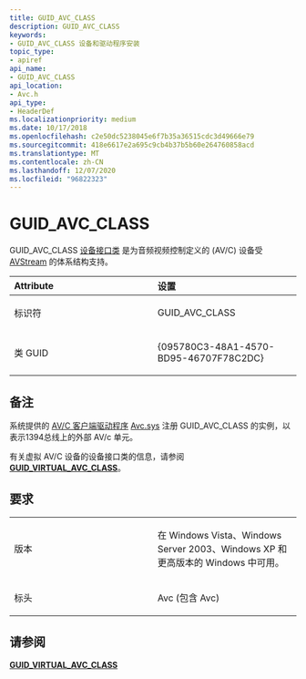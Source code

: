 ```yaml
---
title: GUID_AVC_CLASS
description: GUID_AVC_CLASS
keywords:
- GUID_AVC_CLASS 设备和驱动程序安装
topic_type:
- apiref
api_name:
- GUID_AVC_CLASS
api_location:
- Avc.h
api_type:
- HeaderDef
ms.localizationpriority: medium
ms.date: 10/17/2018
ms.openlocfilehash: c2e50dc5238045e6f7b35a36515cdc3d49666e79
ms.sourcegitcommit: 418e6617e2a695c9cb4b37b5b60e264760858acd
ms.translationtype: MT
ms.contentlocale: zh-CN
ms.lasthandoff: 12/07/2020
ms.locfileid: "96822323"
---
```

# <a name="guid_avc_class"></a>GUID_AVC_CLASS


GUID_AVC_CLASS [设备接口类](./overview-of-device-interface-classes.md) 是为音频视频控制定义的 (AV/C) 设备受 [AVStream](../stream/avstream-overview.md) 的体系结构支持。

<table>
<colgroup>
<col width="50%" />
<col width="50%" />
</colgroup>
<thead>
<tr class="header">
<th align="left">Attribute</th>
<th align="left">设置</th>
</tr>
</thead>
<tbody>
<tr class="odd">
<td align="left"><p>标识符</p></td>
<td align="left"><p>GUID_AVC_CLASS</p></td>
</tr>
<tr class="even">
<td align="left"><p>类 GUID</p></td>
<td align="left"><p>{095780C3-48A1-4570-BD95-46707F78C2DC}</p></td>
</tr>
</tbody>
</table>

 

<a name="remarks"></a>备注
-------

系统提供的 [AV/C 客户端驱动程序](../stream/av-c-client-drivers2.md) [Avc.sys](../stream/using-avc-sys.md) 注册 GUID_AVC_CLASS 的实例，以表示1394总线上的外部 AV/c 单元。

有关虚拟 AV/C 设备的设备接口类的信息，请参阅 [**GUID_VIRTUAL_AVC_CLASS**](guid-virtual-avc-class.md)。

<a name="requirements"></a>要求
------------

<table>
<colgroup>
<col width="50%" />
<col width="50%" />
</colgroup>
<tbody>
<tr class="odd">
<td align="left"><p>版本</p></td>
<td align="left"><p>在 Windows Vista、Windows Server 2003、Windows XP 和更高版本的 Windows 中可用。</p></td>
</tr>
<tr class="even">
<td align="left"><p>标头</p></td>
<td align="left">Avc (包含 Avc) </td>
</tr>
</tbody>
</table>

## <a name="see-also"></a>请参阅


[**GUID_VIRTUAL_AVC_CLASS**](guid-virtual-avc-class.md)

 

